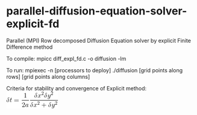 # parallel-diffusion-equation-solver-explicit-fd
Parallel (MPI) Row decomposed Diffusion Equation solver by explicit Finite Difference method

To compile: mpicc diff_expl_fd.c -o diffusion -lm

To run: mpiexec -n [processors to deploy] ./diffusion [grid points along rows] [grid points along columns]


Criteria for stability and convergence of Explicit method:    
![equation](CodeCogsEqn.gif)
